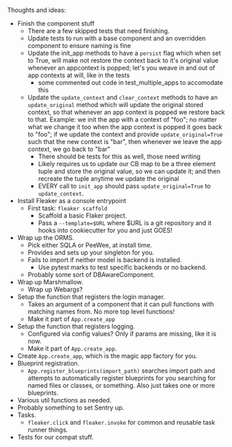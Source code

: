 Thoughts and ideas:

* Finish the component stuff
  * There are a few skipped tests that need finishing.
  * Update tests to run with a base component and an overridden component to
    ensure naming is fine
  * Update the init_app methods to have a `persist` flag which when set to True,
    will make not restore the context back to it's original value whenever an
    appcontext is popped; let's you weave in and out of app contexts at will,
    like in the tests
    * some commented out code in test_multiple_apps to accomodate this
  * Update the `update_context` and `clear_context` methods to have an
    `update_original` method which will update the original stored context, so
    that whenever an app context is popped we restore back to that. Example: we
    init the app with a context of "foo"; no matter what we change it too when
    the app context is popped it goes back to "foo"; if we update the context
    and provide `update_original=True` such that the new context is "bar", then
    whenever we leave the app context, we go back to "bar"
    * There should be tests for this as well, those need writing
    * Likely requires us to update our CB map to be a three element tuple and
      store the original value, so we can update it; and then recreate the
      tuple anytime we update the original
    * EVERY call to `init_app` should pass `update_original=True` to
      `update_context`.
* Install Fleaker as a console entrypoint
  * First task: `fleaker scaffold`
    * Scaffold a basic Flaker project.
    * Pass a `--template=$URL` where $URL is a git repository and it hooks into
      cookiecutter for you and just GOES!
* Wrap up the ORMS.
  * Pick either SQLA or PeeWee, at install time.
  * Provides and sets up your singleton for you.
  * Fails to import if neither model is backend is installed.
    * Use pytest marks to test specific backends or no backend.
  * Probably some sort of DBAwareComponent.
* Wrap up Marshmallow.
  * Wrap up Webargs?
* Setup the function that registers the login manager.
  * Takes an argument of a component that it can pull functions with matching
    names from. No more top level functions!
  * Make it part of `App.create_app`
* Setup the function that registers logging.
  * Configured via config values? Only if params are missing, like it is now.
  * Make it part of `App.create_app`.
* Create `App.create_app`, which is the magic app factory for you.
* Blueprint registration.
  * `App.register_blueprints(import_path)` searches import path and attempts to
    automatically register blueprints for you searching for named files or
    classes, or something. Also just takes one or more blueprints.
* Various util functions as needed.
* Probably something to set Sentry up.
* Tasks.
  * `fleaker.click` and `fleaker.invoke` for common and reusable task runner
    things.
* Tests for our compat stuff.
